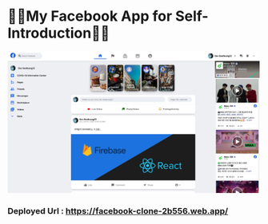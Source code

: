 # 🔵🌈My Facebook App for Self-Introduction🌈🔵

![](./public/facebook_clone.jpeg)

### Deployed Url : https://facebook-clone-2b556.web.app/
